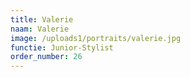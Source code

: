 ```yaml
---
title: Valerie
naam: Valerie
image: /uploads1/portraits/valerie.jpg
functie: Junior-Stylist
order_number: 26
---
```


